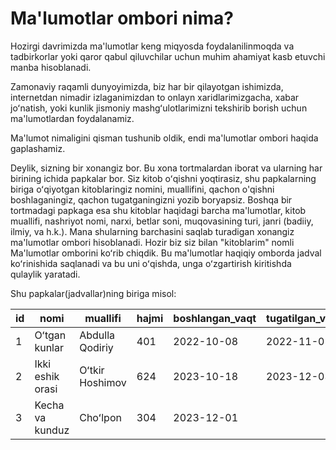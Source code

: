 # Ma'lumotlar ombori nima?

Hozirgi davrimizda ma'lumotlar keng miqyosda foydalanilinmoqda va tadbirkorlar yoki qaror qabul qiluvchilar uchun muhim ahamiyat kasb etuvchi manba hisoblanadi.

Zamonaviy raqamli dunyoyimizda, biz har bir qilayotgan ishimizda, internetdan nimadir izlaganimizdan to onlayn xaridlarimizgacha, xabar joʻnatish, yoki kunlik jismoniy mashgʻulotlarimizni tekshirib borish uchun ma'lumotlardan foydalanamiz.

Ma'lumot nimaligini qisman tushunib oldik, endi ma'lumotlar ombori haqida gaplashamiz.

Deylik, sizning bir xonangiz bor. Bu xona tortmalardan iborat va ularning har birining ichida papkalar bor. Siz kitob oʻqishni yoqtirasiz, shu papkalarning biriga oʻqiyotgan kitoblaringiz nomini, muallifini, qachon o'qishni boshlaganingiz, qachon tugatganingizni yozib boryapsiz. Boshqa bir tortmadagi papkaga esa shu kitoblar haqidagi barcha ma'lumotlar, kitob muallifi, nashriyot nomi, narxi, betlar soni, muqovasining turi, janri (badiiy, ilmiy, va h.k.). Mana shularning barchasini saqlab turadigan xonangiz ma'lumotlar ombori hisoblanadi. Hozir biz siz bilan "kitoblarim" nomli Ma'lumotlar omborini koʻrib chiqdik. Bu ma'lumotlar haqiqiy omborda jadval koʻrinishida saqlanadi va bu uni oʻqishda, unga oʻzgartirish kiritishda qulaylik yaratadi.

Shu papkalar(jadvallar)ning biriga misol:

|id|nomi|muallifi|hajmi|boshlangan_vaqt|tugatilgan_vaqt|
|-|-|-|-|-|-|
1|Oʻtgan kunlar|Abdulla Qodiriy|401|2022-10-08|2022-11-01
2|Ikki eshik orasi|Oʻtkir Hoshimov|624|2023-10-18|2023-12-03
3|Kecha va kunduz|Choʻlpon|304|2023-12-01||
